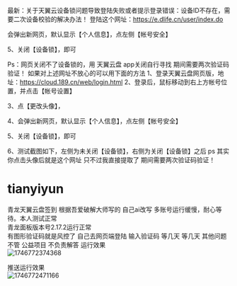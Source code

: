 最新：关于天翼云设备锁问题导致登陆失败或者提示登录错误：设备ID不存在，需要二次设备校验的解决办法！
登陆这个网址：https://e.dlife.cn/user/index.do

会弹出新网页，默认显示【个人信息】，点左侧【帐号安全】

5、关闭【设备锁】，即可

Ps：网页关闭不了设备锁的，用 天翼云盘 app关闭自行寻找  期间需要两次验证码验证！
如果对上述网址不放心的可以用下面的方法
1、登录天翼云盘网页版，地址：https://cloud.189.cn/web/login.html
2、登录后，鼠标移动到右上方帐号位置，并点击【帐号设置】

3、点【更改头像】，

4、会弹出新网页，默认显示【个人信息】，点左侧【帐号安全】

5、关闭【设备锁】，即可

6、测试截图如下，左侧为未关闭【设备锁】，右侧为关闭【设备锁】之后
ps 其实你点击头像后就是这个网址 只不过我直接提取了 期间需要两次验证码验证！
# tianyiyun
青龙天翼云盘签到 根据吾爱破解大师写的 自己ai改写  多账号运行缓慢，耐心等待。本人测试正常  
青龙面板版本号2.17.2运行正常</br>
有图形验证码就是风控了 自己去网页端登陆 输入验证码 等几天 等几天 其他问题不管 公益项目 不负责解答
运行效果</br>
![1746772374368](https://github.com/user-attachments/assets/ef31a8bc-d966-4b53-9b95-7e51baf7e65e)

推送运行效果 </br>
![1746772471166](https://github.com/user-attachments/assets/eaa14550-1bb5-428c-b6c2-b17ad5af9d24)
